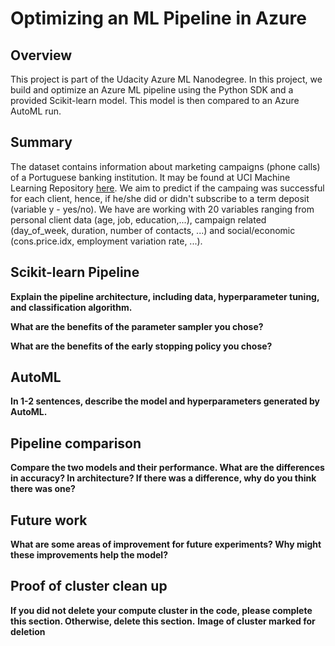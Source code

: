 # Optimizing an ML Pipeline in Azure

## Overview
This project is part of the Udacity Azure ML Nanodegree.
In this project, we build and optimize an Azure ML pipeline using the Python SDK and a provided Scikit-learn model.
This model is then compared to an Azure AutoML run.

## Summary

The dataset contains information about marketing campaigns (phone calls) of a Portuguese banking institution. It may be found at UCI Machine Learning Repository [here](https://archive.ics.uci.edu/ml/datasets/Bank+Marketing). We aim to predict if the campaing was successful for each client, hence, if he/she did or didn't subscribe to a term deposit (variable y - yes/no). We have are working with 20 variables ranging from personal client data (age, job, education,...), campaign related (day_of_week, duration, number of contacts, ...) and social/economic (cons.price.idx, employment variation rate, ...). 

#### 

## Scikit-learn Pipeline
**Explain the pipeline architecture, including data, hyperparameter tuning, and classification algorithm.**

**What are the benefits of the parameter sampler you chose?**

**What are the benefits of the early stopping policy you chose?**

## AutoML
**In 1-2 sentences, describe the model and hyperparameters generated by AutoML.**

## Pipeline comparison
**Compare the two models and their performance. What are the differences in accuracy? In architecture? If there was a difference, why do you think there was one?**

## Future work
**What are some areas of improvement for future experiments? Why might these improvements help the model?**

## Proof of cluster clean up
**If you did not delete your compute cluster in the code, please complete this section. Otherwise, delete this section.**
**Image of cluster marked for deletion**
